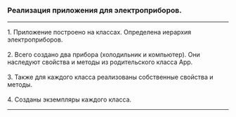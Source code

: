 
<br>
<h3 style='font-width: bold, color: #125FB7'>Реализация приложения для электроприборов.</h3>
<hr>
1. Приложение построено на классах. Определена иерархия электроприборов.<br><br>
2. Всего создано два прибора (холодильник и компьютер). Они наследуют свойства и методы из родительского класса App.<br><br>
3. Также для каждого класса реализованы собственные свойства и методы.<br><br>
4. Созданы экземпляры каждого класса.
<hr>